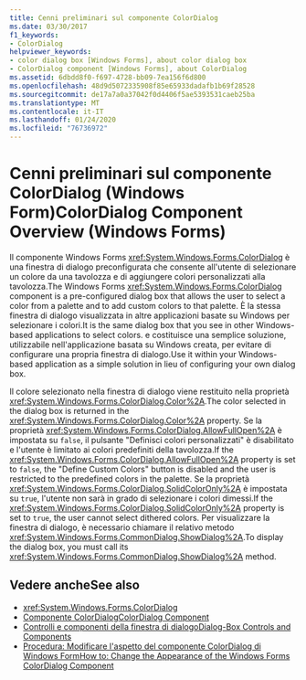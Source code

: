 ```yaml
---
title: Cenni preliminari sul componente ColorDialog
ms.date: 03/30/2017
f1_keywords:
- ColorDialog
helpviewer_keywords:
- color dialog box [Windows Forms], about color dialog box
- ColorDialog component [Windows Forms], about ColorDialog
ms.assetid: 6dbdd8f0-f697-4728-bb09-7ea156f6d800
ms.openlocfilehash: 48d9d5072335908f85e65933dadafb1b69f28528
ms.sourcegitcommit: de17a7a0a37042f0d4406f5ae5393531caeb25ba
ms.translationtype: MT
ms.contentlocale: it-IT
ms.lasthandoff: 01/24/2020
ms.locfileid: "76736972"
---
```

# <a name="colordialog-component-overview-windows-forms"></a><span data-ttu-id="921e6-102">Cenni preliminari sul componente ColorDialog (Windows Form)</span><span class="sxs-lookup"><span data-stu-id="921e6-102">ColorDialog Component Overview (Windows Forms)</span></span>
<span data-ttu-id="921e6-103">Il componente Windows Forms <xref:System.Windows.Forms.ColorDialog> è una finestra di dialogo preconfigurata che consente all'utente di selezionare un colore da una tavolozza e di aggiungere colori personalizzati alla tavolozza.</span><span class="sxs-lookup"><span data-stu-id="921e6-103">The Windows Forms <xref:System.Windows.Forms.ColorDialog> component is a pre-configured dialog box that allows the user to select a color from a palette and to add custom colors to that palette.</span></span> <span data-ttu-id="921e6-104">È la stessa finestra di dialogo visualizzata in altre applicazioni basate su Windows per selezionare i colori.</span><span class="sxs-lookup"><span data-stu-id="921e6-104">It is the same dialog box that you see in other Windows-based applications to select colors.</span></span> <span data-ttu-id="921e6-105">e costituisce una semplice soluzione, utilizzabile nell'applicazione basata su Windows creata, per evitare di configurare una propria finestra di dialogo.</span><span class="sxs-lookup"><span data-stu-id="921e6-105">Use it within your Windows-based application as a simple solution in lieu of configuring your own dialog box.</span></span>  
  
 <span data-ttu-id="921e6-106">Il colore selezionato nella finestra di dialogo viene restituito nella proprietà <xref:System.Windows.Forms.ColorDialog.Color%2A>.</span><span class="sxs-lookup"><span data-stu-id="921e6-106">The color selected in the dialog box is returned in the <xref:System.Windows.Forms.ColorDialog.Color%2A> property.</span></span> <span data-ttu-id="921e6-107">Se la proprietà <xref:System.Windows.Forms.ColorDialog.AllowFullOpen%2A> è impostata su `false`, il pulsante "Definisci colori personalizzati" è disabilitato e l'utente è limitato ai colori predefiniti della tavolozza.</span><span class="sxs-lookup"><span data-stu-id="921e6-107">If the <xref:System.Windows.Forms.ColorDialog.AllowFullOpen%2A> property is set to `false`, the "Define Custom Colors" button is disabled and the user is restricted to the predefined colors in the palette.</span></span> <span data-ttu-id="921e6-108">Se la proprietà <xref:System.Windows.Forms.ColorDialog.SolidColorOnly%2A> è impostata su `true`, l'utente non sarà in grado di selezionare i colori dimessi.</span><span class="sxs-lookup"><span data-stu-id="921e6-108">If the <xref:System.Windows.Forms.ColorDialog.SolidColorOnly%2A> property is set to `true`, the user cannot select dithered colors.</span></span> <span data-ttu-id="921e6-109">Per visualizzare la finestra di dialogo, è necessario chiamare il relativo metodo <xref:System.Windows.Forms.CommonDialog.ShowDialog%2A>.</span><span class="sxs-lookup"><span data-stu-id="921e6-109">To display the dialog box, you must call its <xref:System.Windows.Forms.CommonDialog.ShowDialog%2A> method.</span></span>  
  
## <a name="see-also"></a><span data-ttu-id="921e6-110">Vedere anche</span><span class="sxs-lookup"><span data-stu-id="921e6-110">See also</span></span>

- <xref:System.Windows.Forms.ColorDialog>
- [<span data-ttu-id="921e6-111">Componente ColorDialog</span><span class="sxs-lookup"><span data-stu-id="921e6-111">ColorDialog Component</span></span>](colordialog-component-windows-forms.md)
- [<span data-ttu-id="921e6-112">Controlli e componenti della finestra di dialogo</span><span class="sxs-lookup"><span data-stu-id="921e6-112">Dialog-Box Controls and Components</span></span>](dialog-box-controls-and-components-windows-forms.md)
- [<span data-ttu-id="921e6-113">Procedura: Modificare l'aspetto del componente ColorDialog di Windows Form</span><span class="sxs-lookup"><span data-stu-id="921e6-113">How to: Change the Appearance of the Windows Forms ColorDialog Component</span></span>](how-to-change-the-appearance-of-the-windows-forms-colordialog-component.md)
